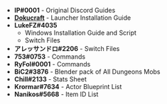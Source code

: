 * **IP#0001** - Original Discord Guides 
* **[Dokucraft](https://discord.gg/2MB8bRQ)** - Launcher Installation Guide 
* **LukeFZ#4035** 
	* Windows Installation Guide and Script
	* Switch Files
* **アレッサンドロ#2206** - Switch Files  
* **753#0753** - Commands  
* **RyFol#0001** - Commands 
* **BiC2#3876** - Blender pack of All Dungeons Mobs
* **Chill#2133** - Stats Sheet
* **Krormar#7634** - Actor Blueprint List
* **Nanikos#5668** - Item ID List